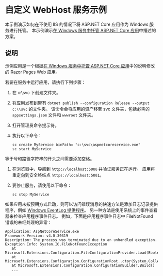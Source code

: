 # <a name="custom-webhost-service-sample"></a>自定义 WebHost 服务示例

本示例演示如何在不使用 IIS 的情况下将 ASP.NET Core 应用作为 Windows 服务进行托管。 本示例演示[在 Windows 服务中托管 ASP.NET Core 应用](https://docs.microsoft.com/aspnet/core/host-and-deploy/windows-service)中描述的方案。

## <a name="instructions"></a>说明

示例应用是一个根据[在 Windows 服务中托管 ASP.NET Core 应用](https://docs.microsoft.com/aspnet/core/host-and-deploy/windows-service)中的说明修改的 Razor Pages Web 应用。

若要在服务中运行应用，请执行下列步骤：

1. 在 c:\svc 下创建文件夹。

1. 将应用发布到带有 `dotnet publish --configuration Release --output c:\\svc` 的文件夹。 该命令会将应用的资产移至 svc 文件夹，包括必需的 `appsettings.json` 文件和 `wwwroot` 文件夹。

1. 打开管理员命令提示符。

1. 执行以下命令：

   ```console
   sc create MyService binPath= "c:\svc\aspnetcoreservice.exe"
   sc start MyService
   ```

  等于号和路径字符串的开头之间需要添加空格。

1. 在浏览器中，导航到 `http://localhost:5000` 并验证服务正在运行。 应用将重定向到安全终结点 `https://localhost:5001`。

1. 要停止服务，请使用以下命令：

   ```console
   sc stop MyService
   ```

如果应用未按预期方式启动，则可以访问错误消息的快速方法是添加日志记录提供程序，例如 [Windows EventLog 提供程序](https://docs.microsoft.com/aspnet/core/fundamentals/logging/index#eventlog)。 另一种方法是使用系统上的事件查看器来检查应用程序事件日志。 例如，下面是应用程序事件日志中 FileNotFound 错误的未经处理的异常：

```console
Application: AspNetCoreService.exe
Framework Version: v4.0.30319
Description: The process was terminated due to an unhandled exception.
Exception Info: System.IO.FileNotFoundException
   at Microsoft.Extensions.Configuration.FileConfigurationProvider.Load(Boolean)
   at Microsoft.Extensions.Configuration.ConfigurationRoot..ctor(System.Collections.Generic.IList`1<Microsoft.Extensions.Configuration.IConfigurationProvider>)
   at Microsoft.Extensions.Configuration.ConfigurationBuilder.Build()
   ...
```
